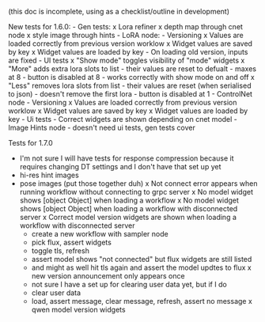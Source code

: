 (this doc is incomplete, using as a checklist/outline in development)

New tests for 1.6.0:
    - Gen tests:
        x Lora refiner
        x depth map through cnet node
        x style image through hints
    - LoRA node:
        - Versioning
            x Values are loaded correctly from previous version worklow
            x Widget values are saved by key
            x Widget values are loaded by key
            - On loading old version, inputs are fixed
        - UI tests
            x "Show mode" toggles visibility of "mode" widgets
            x "More" adds extra lora slots to list
                - their values are reset to defualt
                - maxes at 8
                - button is disabled at 8
                - works correctly with show mode on and off
            x "Less" removes lora slots from list
                - their values are reset (when serialised to json)
                - doesn't remove the first lora
                - button is disabled at 1
    - ControlNet node
        - Versioning
            x Values are loaded correctly from previous version worklow
            x Widget values are saved by key
            x Widget values are loaded by key
        - Ui tests
            - Correct widgets are shown depending on cnet model
    - Image Hints node
        - doesn't need ui tests, gen tests cover


Tests for 1.7.0
- I'm not sure I will have tests for response compression because it requires changing DT settings and I don't have that set up yet
- hi-res hint images
- pose images (put those together duh)
x Not connect error appears when running workflow without connecting to grpc server
x No model widget shows [object Object] when loading a workflow
x No model widget shows [object Object] when loading a workflow with disconnected server
x Correct model version widgets are shown when loading a workflow with disconnected server
    - create a new workflow with sampler node
    - pick flux, assert widgets
    - toggle tls, refresh
    - assert model shows "not connected" but flux widgets are still listed
    - and might as well hit tls again and assert the model updtes to flux
x new version announcement only appears once
    - not sure I have a set up for clearing user data yet, but if I do
    - clear user data
    - load, assert message, clear message, refresh, assert no message
x qwen model version widgets
